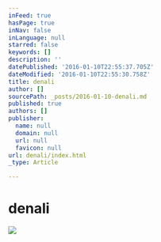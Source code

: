 ```yaml
---
inFeed: true
hasPage: true
inNav: false
inLanguage: null
starred: false
keywords: []
description: ''
datePublished: '2016-01-10T22:55:37.705Z'
dateModified: '2016-01-10T22:55:30.758Z'
title: denali
author: []
sourcePath: _posts/2016-01-10-denali.md
published: true
authors: []
publisher:
  name: null
  domain: null
  url: null
  favicon: null
url: denali/index.html
_type: Article

---
```

# denali
![](https://s3-us-west-2.amazonaws.com/the-grid-img/p/86d79b3b64b729acc0ce0ea12858b7981fd82560.jpg)